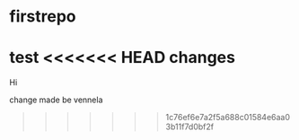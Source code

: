 # firstrepo
test
<<<<<<< HEAD
changes 
=======
Hi 
 
change made be vennela
>>>>>>> 1c76ef6e7a2f5a688c01584e6aa03b11f7d0bf2f 
